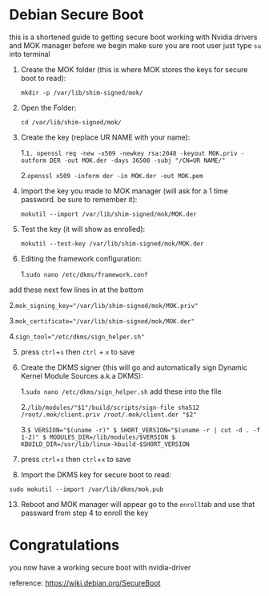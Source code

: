 # **Debian Secure Boot**
this is a shortened guide to getting secure boot working with Nvidia drivers and MOK manager
before we begin make sure you are root user just type `su` into terminal

1. Create the MOK folder (this is where MOK stores the keys for secure boot to read):

   ```mkdir -p /var/lib/shim-signed/mok/```

3. Open the Folder:

   ```cd /var/lib/shim-signed/mok/```

5. Create the key (replace UR NAME with your name):

   1.```1. openssl req -new -x509 -newkey rsa:2048 -keyout MOK.priv -outform DER -out MOK.der -days 36500 -subj "/CN=UR NAME/"```

   2.```openssl x509 -inform der -in MOK.der -out MOK.pem```

7. Import the key you made to MOK manager (will ask for a 1 time password. be sure to remember it):

   ```mokutil --import /var/lib/shim-signed/mok/MOK.der```

9. Test the key (it will show as enrolled):

   ```mokutil --test-key /var/lib/shim-signed/mok/MOK.der```

11. Editing the framework configuration:

    1.```sudo nano /etc/dkms/framework.conf```

add these next few lines in at the bottom
   
   2.```mok_signing_key="/var/lib/shim-signed/mok/MOK.priv"```
   
   3.```mok_certificate="/var/lib/shim-signed/mok/MOK.der"```
   
   
   4.```sign_tool="/etc/dkms/sign_helper.sh"```
   
   5. press `ctrl`+`s` then `ctrl` + `x` to save

11. Create the DKMS signer (this will go and automatically sign Dynamic Kernel Module Sources a.k.a DKMS):

    1.```sudo nano /etc/dkms/sign_helper.sh```
   add these into the file

    2.```/lib/modules/"$1"/build/scripts/sign-file sha512 /root/.mok/client.priv /root/.mok/client.der "$2"```

    3.```$ VERSION="$(uname -r)"
        $ SHORT_VERSION="$(uname -r | cut -d . -f 1-2)"
        $ MODULES_DIR=/lib/modules/$VERSION
        $ KBUILD_DIR=/usr/lib/linux-kbuild-$SHORT_VERSION```
   
   4. press `ctrl`+`s` then `ctrl`+`x` to save

11. Import the DKMS key for secure boot to read:

   ```sudo mokutil --import /var/lib/dkms/mok.pub```

13. Reboot and MOK manager will appear go to the `enroll`tab and use that passward from step 4 to enroll the key

# **Congratulations**
   you now have a working secure boot with nvidia-driver
   
   reference: https://wiki.debian.org/SecureBoot
